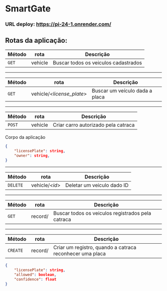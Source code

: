 # SmartGate
### URL deploy: https://pi-24-1.onrender.com/

## Rotas da aplicação:
| Método | rota | Descrição 
|---|---| --- |
| `GET` | vehicle | Buscar todos os veiculos cadastrados

___


| Método | rota |Descrição 
|---|---| --- | 
| `GET` | vehicle/_<license_plate_> |Buscar um veículo dada a placa

___

| Método | rota |Descrição 
|---|---| --- | 
| `POST` | vehicle | Criar carro autorizado pela catraca

Corpo da aplicação
```json
{
	"licensePlate": string,
	"owner": string,
}
```

___

| Método | rota |Descrição 
|---|---| --- | 
| `DELETE` | vehicle/_<id_> | Deletar um veiculo dado ID

___

| Método | rota |Descrição 
|---|---| --- | 
| `GET` | record/ | Buscar todos os veiculos registrados pela catraca

___

| Método | rota |Descrição 
|---|---| --- | 
| `CREATE` | record/ | Criar um registro, quando a catraca reconhecer uma placa
```json
{
    "licensePlate": string,
    "allowed": boolean,
    "confidence": float
}
```
